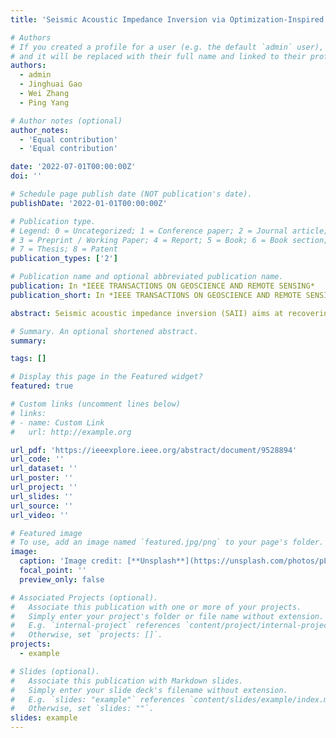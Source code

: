 ```yaml
---
title: 'Seismic Acoustic Impedance Inversion via Optimization-Inspired Semisupervised Deep Learning'

# Authors
# If you created a profile for a user (e.g. the default `admin` user), write the username (folder name) here
# and it will be replaced with their full name and linked to their profile.
authors:
  - admin
  - Jinghuai Gao
  - Wei Zhang
  - Ping Yang

# Author notes (optional)
author_notes:
  - 'Equal contribution'
  - 'Equal contribution'

date: '2022-07-01T00:00:00Z'
doi: ''

# Schedule page publish date (NOT publication's date).
publishDate: '2022-01-01T00:00:00Z'

# Publication type.
# Legend: 0 = Uncategorized; 1 = Conference paper; 2 = Journal article;
# 3 = Preprint / Working Paper; 4 = Report; 5 = Book; 6 = Book section;
# 7 = Thesis; 8 = Patent
publication_types: ['2']

# Publication name and optional abbreviated publication name.
publication: In *IEEE TRANSACTIONS ON GEOSCIENCE AND REMOTE SENSING*
publication_short: In *IEEE TRANSACTIONS ON GEOSCIENCE AND REMOTE SENSING*

abstract: Seismic acoustic impedance inversion (SAII) aims at recovering the subsurface impedance to achieve lithology interpretation. However, its ill-posedness and nonlinearity pose a great challenge to find an optimal solution. Regularization is an effective method to solve SAII by imposing prior information, but it suffers from high computational complexity and limited inversion performance. To mitigate the above limitations, we propose an optimization-inspired semisupervised deep learning SAII approach that incorporates the advantages between the model-driven optimization algorithm and the data-driven deep learning method. Specifically, it is implemented by parameterizing the alternating iterative method (AIM) by splitting it into two parts where the convolutional neural networks are adopted to learn the regularization terms and a nonlinear mapping and thus called the proposed network as AIM-SAIINet. The proposed method can not only simultaneously invert the seismic wavelet and impedance but also obtain high-resolution data as an intermediate product to facilitate the training of AIM-SAIINet and enhance the inversion accuracy. In addition, we introduce a joint semisupervised training scheme in which the network is first jointly pretrained in a supervised manner using the synthetic training data to provide good initial values, and then, a semisupervised training scheme is adopted to fine-tune it using few labeled data pairs to achieve high inversion accuracy. The synthetic and field data examples are conducted to validate the effectiveness of AIM-SAIINet, which achieves higher inversion accuracy at a fast computational speed compared with the traditional methods.

# Summary. An optional shortened abstract.
summary: 

tags: []

# Display this page in the Featured widget?
featured: true

# Custom links (uncomment lines below)
# links:
# - name: Custom Link
#   url: http://example.org

url_pdf: 'https://ieeexplore.ieee.org/abstract/document/9528894'
url_code: ''
url_dataset: ''
url_poster: ''
url_project: ''
url_slides: ''
url_source: ''
url_video: ''

# Featured image
# To use, add an image named `featured.jpg/png` to your page's folder.
image:
  caption: 'Image credit: [**Unsplash**](https://unsplash.com/photos/pLCdAaMFLTE)'
  focal_point: ''
  preview_only: false

# Associated Projects (optional).
#   Associate this publication with one or more of your projects.
#   Simply enter your project's folder or file name without extension.
#   E.g. `internal-project` references `content/project/internal-project/index.md`.
#   Otherwise, set `projects: []`.
projects:
  - example

# Slides (optional).
#   Associate this publication with Markdown slides.
#   Simply enter your slide deck's filename without extension.
#   E.g. `slides: "example"` references `content/slides/example/index.md`.
#   Otherwise, set `slides: ""`.
slides: example
---
```



